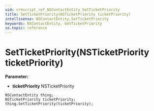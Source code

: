 ```yaml
---
uid: crmscript_ref_NSContactEntity_SetTicketPriority
title: SetTicketPriority(NSTicketPriority ticketPriority)
intellisense: NSContactEntity.SetTicketPriority
keywords: NSContactEntity, GetTicketPriority
so.topic: reference
---
```


# SetTicketPriority(NSTicketPriority ticketPriority)

**Parameter:** 
* **ticketPriority** NSTicketPriority

```crmscript
NSContactEntity thing;
NSTicketPriority ticketPriority;
thing.SetTicketPriority(ticketPriority);
```

